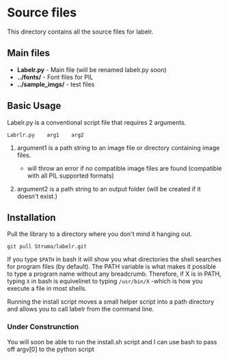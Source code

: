 # Source files

This directory contains all the source files for labelr.

## Main files

* **Labelr.py** - Main file (will be renamed labelr.py soon)
* **../fonts/** - Font files for PIL
* **../sample_imgs/** - test files

## Basic Usage

Labelr.py is a conventional script file that requires 2 arguments.

`Labrlr.py    arg1    arg2`

1. argument1 is a path string to an image file or directory containing image files.
   * will throw an error if no compatible image files are found (compatible with all PIL supported formats)

2. argument2 is a path string to an output folder (will be created if it doesn't exist.)

## Installation

Pull the library to a directory where you don't mind it hanging out. 

`git pull Struma/labelr.git`

If you type `$PATH` in bash it will show you what directories the shell searches for program files (by default). The PATH variable is what makes it possible to type a program name without any breadcrumb. 
Therefore, if X is in PATH, typing `X` in bash is equivelinet to typing `/usr/bin/X` -which is how you execute a file in most shells.

Running the install script moves a small helper script into a path directory and allows you to call labelr from the command line.

### **Under Construnction**

You will soon be able to run the install.sh script and I can use bash to pass off argv[0] to the python script

